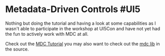 # Metadata-Driven Controls #UI5

Nothing but doing the tutorial and having a look at some capabilities as I wasn't able to participate in the workshop at UI5Con and have not yet had the fun to actively work with MDC at all.

Check out the [MDC Tutorial](https://github.com/SAP-samples/ui5-mdc-json-tutoria) you may also want to check out the [mdc lib](https://github.com/SAP/openui5/tree/fea16382a4a2a650743a407ea8a7404a13d8fd54/src/sap.ui.mdc) in the source.
